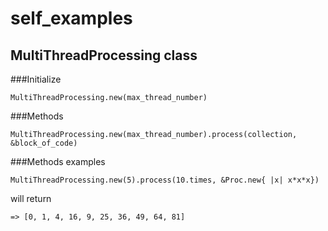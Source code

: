 self_examples
=============

## MultiThreadProcessing class
###Initialize

    MultiThreadProcessing.new(max_thread_number)

###Methods

    MultiThreadProcessing.new(max_thread_number).process(collection, &block_of_code)

###Methods examples

    MultiThreadProcessing.new(5).process(10.times, &Proc.new{ |x| x*x*x})

will return

    => [0, 1, 4, 16, 9, 25, 36, 49, 64, 81]
